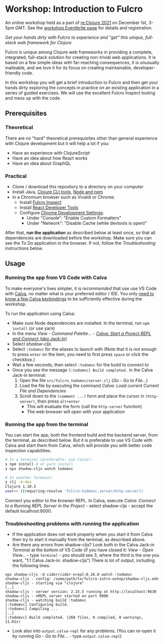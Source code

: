 Workshop: Introduction to Fulcro
================================

An online workshop held as a part of [re:Clojure 2021](https://www.reclojure.org/) on December 1st, 3-5pm GMT. See the [workshop Eventbrite page](https://www.eventbrite.com/e/reclojure-introduction-to-fulcro-workshop-tickets-188718210247) for details and registration.

*Get your hands dirty with Fulcro to experience and "get" this unique, full-stack web framework for Clojure*

Fulcro is unique among Clojure web frameworks in providing a complete, integrated, full-stack solution for creating non-trivial web applications. It is based on a few simple ideas with far-reaching consequences, it is unusually malleable, and we love it for its focus on creating maintainable, developer-friendly code.

In this workshop you will get a brief introduction to Fulcro and then get your hands dirty exploring the concepts in practice on an existing application in a series of guided exercises. We will use the excellent Fulcro Inspect tooling and mess up with the code.

Prerequisites
--------------

### Theoretical

There are no "hard" theoretical prerequisites other than general experience with Clojure development but it will help a lot if you:

* Have an experience with ClojureScript
* Have an idea about how React works
* Have an idea about GraphQL

### Practical

* Clone / download this repository to a directory on your computer
* Install Java, [Clojure CLI tools](https://clojure.org/guides/getting_started), [Node and npm](https://nodejs.org/en/)
* In a Chromium browser such as Vivaldi or Chrome:
  * Install [Fulcro Inspect](https://chrome.google.com/webstore/detail/fulcro-inspect/meeijplnfjcihnhkpanepcaffklobaal)
  * Install [React Developer Tools](https://chrome.google.com/webstore/detail/fulcro-inspect/meeijplnfjcihnhkpanepcaffklobaal)
  * Configure [Chrome Development Settings](https://developers.google.com/web/tools/chrome-devtools/customize): 
    * Under "Console": "Enable Custom Formatters"
    * Under "Network": "Disable Cache (while devtools is open)"

After that, **run the application** as described below at least once, so that all dependencies are downloaded before the workshop. Make sure you can see the To Do application in the browser. If not, follow the _Troubleshooting_ instructions below.

Usage
-----

### Running the app from VS Code with Calva

To make everyone's lives simpler, it is _recommended_ that use use VS Code with [Calva](https://calva.io/), no matter what is your preferred editor / IDE. You only [need to know a few Calva keybindings](https://github.com/holyjak/interactive-dev-wshop/blob/master/Cheatsheet.md#vs-code-and-calva-shortcuts) to be sufficiently effective during the workshop.

To run the application using Calva:

* Make sure Node dependencies are installed. In the terminal, run `npm install` (or use yarn)
* In the menu _View - Command Palette... - [Calva: Start a Project REPL and Connect (aka Jack-In)](https://calva.io/connect/)_
* Select _shadow-cljs_
* Select `:todomvc` for the aliases to launch with (Note that it is not enough to press `enter` on the item, you need to first press `space` or click the checkbox.)
* Wait a few seconds, then select `:todomvc` for the build to connect to
* Once you see the message `[:todomvc] Build completed.` in the Calva Jack-in terminal:
    1. Open the file `src/fulcro_todomvc/server.clj` (_Go_ - _Go to File..._)
    1. Load the file by executing the command _Calva: Load current Current File and Dependencies_
    1. Scroll down to the `(comment ...)` form and place the cursor in `(http-server)`, then press `alt+enter`
       * This will evaluate the form (call the `http-server` function)
       * The web browser will open with your application

### Running the app from the terminal

You can start the app, both the frontend build and the backend server, from the terminal, as described below. But it is preferable to use VS Code with Calva and start them from Calva, which will provide you with better code inspection capabilities.

```bash
# In a terminal (preferable: use Calva):
❯ npm install # or yarn install
❯ npx shadow-cljs watch todomvc

# In another terminal:
❯ clj -A:dev
Clojure 1.10.3
user=> ((requiring-resolve 'fulcro-todomvc.server/http-server))
```

Connect you editor to the browser REPL. In Calva, execute _Calva: Connect to a Running REPL Server in the Project_ - select shadow-cljs - accept the default localhost:9000.

### Troubleshooting problems with running the application

* If the application does not work properly when you start it from Calva then try to start it manually from the terminal, as described above.
* Are there any errors from shadow-cljs? Look both in the Calva Jack-in _Terminal_ at the bottom of VS Code (if you have closed it: _View - Open View..._ - type `terminal` - you should see 3, where the third is the one you want, "1.1 Calva Jack-in: shadow-cljs") There is lot of output, including the following lines:

```
npx shadow-cljs -d cider/cider-nrepl:0.26.0 watch :todomvc
shadow-cljs - config: /some/path/to/fulcro-intro-wshop/shadow-cljs.edn
shadow-cljs - starting via "clojure"
[..]
shadow-cljs - server version: 2.15.5 running at http://localhost:9630
shadow-cljs - nREPL server started on port 9000
shadow-cljs - watching build :todomvc
[:todomvc] Configuring build.
[:todomvc] Compiling ...
[..]
[:todomvc] Build completed. (260 files, 0 compiled, 0 warnings, 11.01s)
```

* Look also into `output.calva-repl` for any problems. (You can re-open it by running _Go - Go to File..._ - type `output.calva-repl`)
